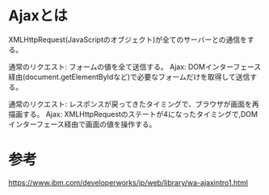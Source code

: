# Ajaxとは
XMLHttpRequest(JavaScriptのオブジェクト)が全てのサーバーとの通信をする。

通常のリクエスト: フォームの値を全て送信する。
Ajax: DOMインターフェース経由(document.getElementByIdなど)で必要なフォームだけを取得して送信する。

通常のリクエスト: レスポンスが戻ってきたタイミングで、ブラウザが画面を再描画する。
Ajax: XMLHttpRequestのステートが4になったタイミングで,DOMインターフェース経由で画面の値を操作する。


# 参考
https://www.ibm.com/developerworks/jp/web/library/wa-ajaxintro1.html
